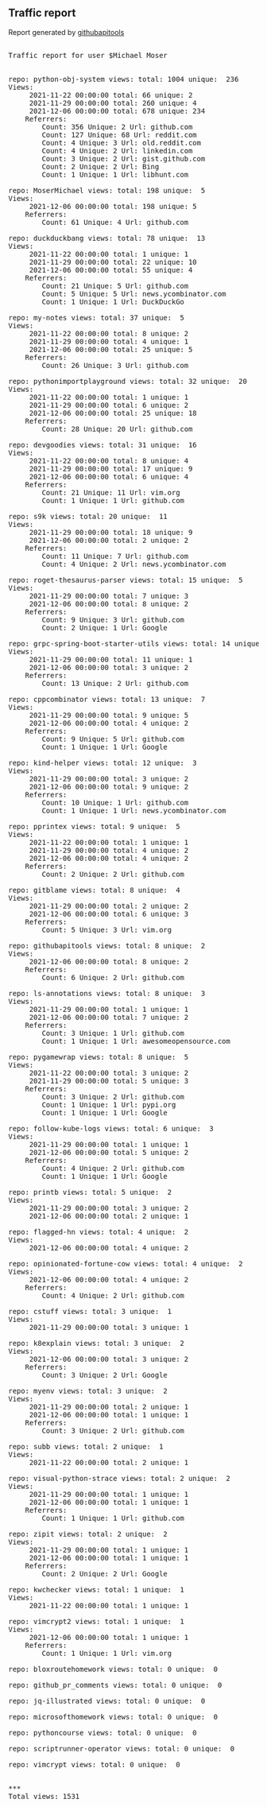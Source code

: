 <h2> Traffic report </h2>

Report generated by <a href="https://github.com/MoserMichael/githubapitools">githubapitools</a>

<pre>

Traffic report for user $Michael Moser


repo: python-obj-system views: total: 1004 unique:  236
Views:
	 2021-11-22 00:00:00 total: 66 unique: 2
	 2021-11-29 00:00:00 total: 260 unique: 4
	 2021-12-06 00:00:00 total: 678 unique: 234
	Referrers:
		Count: 356 Unique: 2 Url: github.com
		Count: 127 Unique: 68 Url: reddit.com
		Count: 4 Unique: 3 Url: old.reddit.com
		Count: 4 Unique: 2 Url: linkedin.com
		Count: 3 Unique: 2 Url: gist.github.com
		Count: 2 Unique: 2 Url: Bing
		Count: 1 Unique: 1 Url: libhunt.com

repo: MoserMichael views: total: 198 unique:  5
Views:
	 2021-12-06 00:00:00 total: 198 unique: 5
	Referrers:
		Count: 61 Unique: 4 Url: github.com

repo: duckduckbang views: total: 78 unique:  13
Views:
	 2021-11-22 00:00:00 total: 1 unique: 1
	 2021-11-29 00:00:00 total: 22 unique: 10
	 2021-12-06 00:00:00 total: 55 unique: 4
	Referrers:
		Count: 21 Unique: 5 Url: github.com
		Count: 5 Unique: 5 Url: news.ycombinator.com
		Count: 1 Unique: 1 Url: DuckDuckGo

repo: my-notes views: total: 37 unique:  5
Views:
	 2021-11-22 00:00:00 total: 8 unique: 2
	 2021-11-29 00:00:00 total: 4 unique: 1
	 2021-12-06 00:00:00 total: 25 unique: 5
	Referrers:
		Count: 26 Unique: 3 Url: github.com

repo: pythonimportplayground views: total: 32 unique:  20
Views:
	 2021-11-22 00:00:00 total: 1 unique: 1
	 2021-11-29 00:00:00 total: 6 unique: 2
	 2021-12-06 00:00:00 total: 25 unique: 18
	Referrers:
		Count: 28 Unique: 20 Url: github.com

repo: devgoodies views: total: 31 unique:  16
Views:
	 2021-11-22 00:00:00 total: 8 unique: 4
	 2021-11-29 00:00:00 total: 17 unique: 9
	 2021-12-06 00:00:00 total: 6 unique: 4
	Referrers:
		Count: 21 Unique: 11 Url: vim.org
		Count: 1 Unique: 1 Url: github.com

repo: s9k views: total: 20 unique:  11
Views:
	 2021-11-29 00:00:00 total: 18 unique: 9
	 2021-12-06 00:00:00 total: 2 unique: 2
	Referrers:
		Count: 11 Unique: 7 Url: github.com
		Count: 4 Unique: 2 Url: news.ycombinator.com

repo: roget-thesaurus-parser views: total: 15 unique:  5
Views:
	 2021-11-29 00:00:00 total: 7 unique: 3
	 2021-12-06 00:00:00 total: 8 unique: 2
	Referrers:
		Count: 9 Unique: 3 Url: github.com
		Count: 2 Unique: 1 Url: Google

repo: grpc-spring-boot-starter-utils views: total: 14 unique:  3
Views:
	 2021-11-29 00:00:00 total: 11 unique: 1
	 2021-12-06 00:00:00 total: 3 unique: 2
	Referrers:
		Count: 13 Unique: 2 Url: github.com

repo: cppcombinator views: total: 13 unique:  7
Views:
	 2021-11-29 00:00:00 total: 9 unique: 5
	 2021-12-06 00:00:00 total: 4 unique: 2
	Referrers:
		Count: 9 Unique: 5 Url: github.com
		Count: 1 Unique: 1 Url: Google

repo: kind-helper views: total: 12 unique:  3
Views:
	 2021-11-29 00:00:00 total: 3 unique: 2
	 2021-12-06 00:00:00 total: 9 unique: 2
	Referrers:
		Count: 10 Unique: 1 Url: github.com
		Count: 1 Unique: 1 Url: news.ycombinator.com

repo: pprintex views: total: 9 unique:  5
Views:
	 2021-11-22 00:00:00 total: 1 unique: 1
	 2021-11-29 00:00:00 total: 4 unique: 2
	 2021-12-06 00:00:00 total: 4 unique: 2
	Referrers:
		Count: 2 Unique: 2 Url: github.com

repo: gitblame views: total: 8 unique:  4
Views:
	 2021-11-29 00:00:00 total: 2 unique: 2
	 2021-12-06 00:00:00 total: 6 unique: 3
	Referrers:
		Count: 5 Unique: 3 Url: vim.org

repo: githubapitools views: total: 8 unique:  2
Views:
	 2021-12-06 00:00:00 total: 8 unique: 2
	Referrers:
		Count: 6 Unique: 2 Url: github.com

repo: ls-annotations views: total: 8 unique:  3
Views:
	 2021-11-29 00:00:00 total: 1 unique: 1
	 2021-12-06 00:00:00 total: 7 unique: 2
	Referrers:
		Count: 3 Unique: 1 Url: github.com
		Count: 1 Unique: 1 Url: awesomeopensource.com

repo: pygamewrap views: total: 8 unique:  5
Views:
	 2021-11-22 00:00:00 total: 3 unique: 2
	 2021-11-29 00:00:00 total: 5 unique: 3
	Referrers:
		Count: 3 Unique: 2 Url: github.com
		Count: 1 Unique: 1 Url: pypi.org
		Count: 1 Unique: 1 Url: Google

repo: follow-kube-logs views: total: 6 unique:  3
Views:
	 2021-11-29 00:00:00 total: 1 unique: 1
	 2021-12-06 00:00:00 total: 5 unique: 2
	Referrers:
		Count: 4 Unique: 2 Url: github.com
		Count: 1 Unique: 1 Url: Google

repo: printb views: total: 5 unique:  2
Views:
	 2021-11-29 00:00:00 total: 3 unique: 2
	 2021-12-06 00:00:00 total: 2 unique: 1

repo: flagged-hn views: total: 4 unique:  2
Views:
	 2021-12-06 00:00:00 total: 4 unique: 2

repo: opinionated-fortune-cow views: total: 4 unique:  2
Views:
	 2021-12-06 00:00:00 total: 4 unique: 2
	Referrers:
		Count: 4 Unique: 2 Url: github.com

repo: cstuff views: total: 3 unique:  1
Views:
	 2021-11-29 00:00:00 total: 3 unique: 1

repo: k8explain views: total: 3 unique:  2
Views:
	 2021-12-06 00:00:00 total: 3 unique: 2
	Referrers:
		Count: 3 Unique: 2 Url: Google

repo: myenv views: total: 3 unique:  2
Views:
	 2021-11-29 00:00:00 total: 2 unique: 1
	 2021-12-06 00:00:00 total: 1 unique: 1
	Referrers:
		Count: 3 Unique: 2 Url: github.com

repo: subb views: total: 2 unique:  1
Views:
	 2021-11-22 00:00:00 total: 2 unique: 1

repo: visual-python-strace views: total: 2 unique:  2
Views:
	 2021-11-29 00:00:00 total: 1 unique: 1
	 2021-12-06 00:00:00 total: 1 unique: 1
	Referrers:
		Count: 1 Unique: 1 Url: github.com

repo: zipit views: total: 2 unique:  2
Views:
	 2021-11-29 00:00:00 total: 1 unique: 1
	 2021-12-06 00:00:00 total: 1 unique: 1
	Referrers:
		Count: 2 Unique: 2 Url: Google

repo: kwchecker views: total: 1 unique:  1
Views:
	 2021-11-22 00:00:00 total: 1 unique: 1

repo: vimcrypt2 views: total: 1 unique:  1
Views:
	 2021-12-06 00:00:00 total: 1 unique: 1
	Referrers:
		Count: 1 Unique: 1 Url: vim.org

repo: bloxroutehomework views: total: 0 unique:  0

repo: github_pr_comments views: total: 0 unique:  0

repo: jq-illustrated views: total: 0 unique:  0

repo: microsofthomework views: total: 0 unique:  0

repo: pythoncourse views: total: 0 unique:  0

repo: scriptrunner-operator views: total: 0 unique:  0

repo: vimcrypt views: total: 0 unique:  0


***
Total views: 1531

